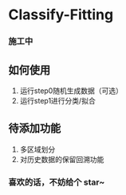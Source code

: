 # Classify-Fitting
<h3><b>施工中</b></h3>

## 如何使用
1. 运行step0随机生成数据（可选）
2. 运行step1进行分类/拟合
## 待添加功能
1. 多区域划分
2. 对历史数据的保留回溯功能

<h3>喜欢的话，不妨给个 star~</b>
